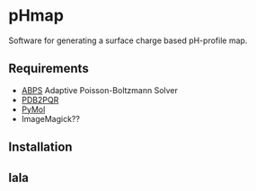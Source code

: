 # pHmap
Software for generating a surface charge based pH-profile map.

## Requirements
- [ABPS](http://www.poissonboltzmann.org/) Adaptive Poisson-Boltzmann Solver
- [PDB2PQR](http://www.poissonboltzmann.org/)
- [PyMol](https://github.com/schrodinger/pymol-open-source)
- ImageMagick??

## Installation
## lala
